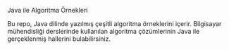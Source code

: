 Java ile Algoritma Örnekleri

Bu repo, Java dilinde yazılmış çeşitli algoritma örneklerini içerir. Bilgisayar mühendisliği derslerinde kullanılan algoritma çözümlerinin Java ile gerçeklenmiş hallerini bulabilirsiniz.
